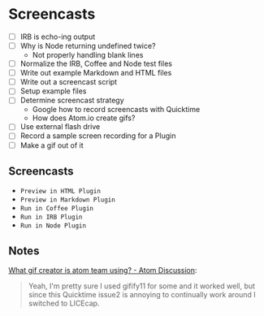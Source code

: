 # Screencasts

* [ ] IRB is echo-ing output
* [ ] Why is Node returning undefined twice?
	* Not properly handling blank lines
* [ ] Normalize the IRB, Coffee and Node test files
* [ ] Write out example Markdown and HTML files
* [ ] Write out a screencast script
* [ ] Setup example files
* [ ] Determine screencast strategy
	* Google how to record screencasts with Quicktime
	* How does Atom.io create gifs?
* [ ] Use external flash drive
* [ ] Record a sample screen recording for a Plugin
* [ ] Make a gif out of it

## Screencasts

* `Preview in HTML Plugin`
* `Preview in Markdown Plugin`
* `Run in Coffee Plugin`
* `Run in IRB Plugin`
* `Run in Node Plugin`

## Notes

[What gif creator is atom team using? - Atom Discussion](http://discuss.atom.io/t/what-gif-creator-is-atom-team-using/1272/2):

> Yeah, I'm pretty sure I used gifify11 for some and it worked well, but since this Quicktime issue2 is annoying to continually work around I switched to LICEcap.
